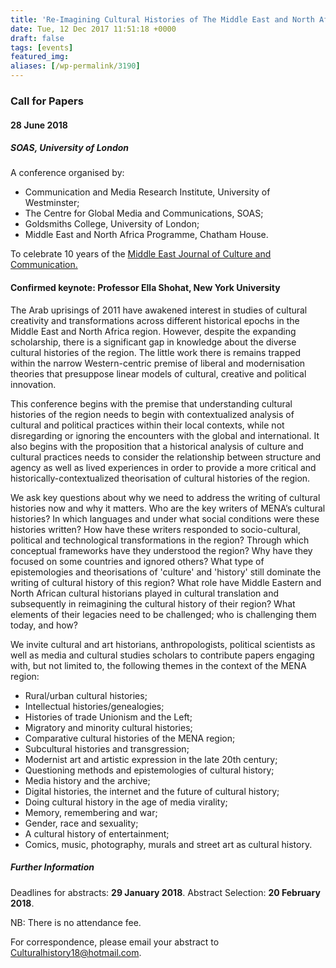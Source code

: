 ```yaml
---
title: 'Re-Imagining Cultural Histories of The Middle East and North Africa'
date: Tue, 12 Dec 2017 11:51:18 +0000
draft: false
tags: [events]
featured_img: 
aliases: [/wp-permalink/3190]
---
```


<div class="entry-post"><h3>Call for Papers</h3>
<h4>28 June 2018</h4>
<h5>SOAS, University of London</h5>
A conference organised by:
<ul>
 	<li>Communication and Media Research Institute, University of Westminster;</li>
 	<li>The Centre for Global Media and Communications, SOAS;</li>
 	<li>Goldsmiths College, University of London;</li>
 	<li>Middle East and North Africa Programme, Chatham House.</li>
</ul>
To celebrate 10 years of the <a href="http://www.brill.com/middle-east-journal-culture-and-communication">Middle East Journal of Culture and Communication.</a>
<h4>Confirmed keynote: Professor Ella Shohat, New York University</h4>
The Arab uprisings of 2011 have awakened interest in studies of cultural creativity and transformations across different historical epochs in the Middle East and North Africa region. However, despite the expanding scholarship, there is a significant gap in knowledge about the diverse cultural histories of the region. The little work there is remains trapped within the narrow Western-centric premise of liberal and modernisation theories that presuppose linear models of cultural, creative and political innovation.

This conference begins with the premise that understanding cultural histories of the region needs to begin with contextualized analysis of cultural and political practices within their local contexts, while not disregarding or ignoring the encounters with the global and international. It also begins with the proposition that a historical analysis of culture and cultural practices needs to consider the relationship between structure and agency as well as lived experiences in order to provide a more critical and historically-contextualized theorisation of cultural histories of the region.

We ask key questions about why we need to address the writing of cultural histories now and why it matters. Who are the key writers of MENA’s cultural histories? In which languages and under what social conditions were these histories written? How have these writers responded to socio-cultural, political and technological transformations in the region? Through which conceptual frameworks have they understood the region? Why have they focused on some countries and ignored others? What type of epistemologies and theorisations of 'culture' and 'history' still dominate the writing of cultural history of this region? What role have Middle Eastern and North African cultural historians played in cultural translation and subsequently in reimagining the cultural history of their region? What elements of their legacies need to be challenged; who is challenging them today, and how?

We invite cultural and art historians, anthropologists, political scientists as well as media and cultural studies scholars to contribute papers engaging with, but not limited to, the following themes in the context of the MENA region:
<ul>
 	<li>Rural/urban cultural histories;</li>
 	<li>Intellectual histories/genealogies;</li>
 	<li>Histories of trade Unionism and the Left;</li>
 	<li>Migratory and minority cultural histories;</li>
 	<li>Comparative cultural histories of the MENA region;</li>
 	<li>Subcultural histories and transgression;</li>
 	<li>Modernist art and artistic expression in the late 20th century;</li>
 	<li>Questioning methods and epistemologies of cultural history;</li>
 	<li>Media history and the archive;</li>
 	<li>Digital histories, the internet and the future of cultural history;</li>
 	<li>Doing cultural history in the age of media virality;</li>
 	<li>Memory, remembering and war;</li>
 	<li>Gender, race and sexuality;</li>
 	<li>A cultural history of entertainment;</li>
 	<li>Comics, music, photography, murals and street art as cultural history.</li>
</ul>
<h5>Further Information</h5>
Deadlines for abstracts: <strong>29 January 2018</strong>.
Abstract Selection: <strong>20 February 2018</strong>.

NB: There is no attendance fee.

For correspondence, please email your abstract to
<a href="mailto:Culturalhistory18@hotmail.com">Culturalhistory18@hotmail.com</a>.</div>